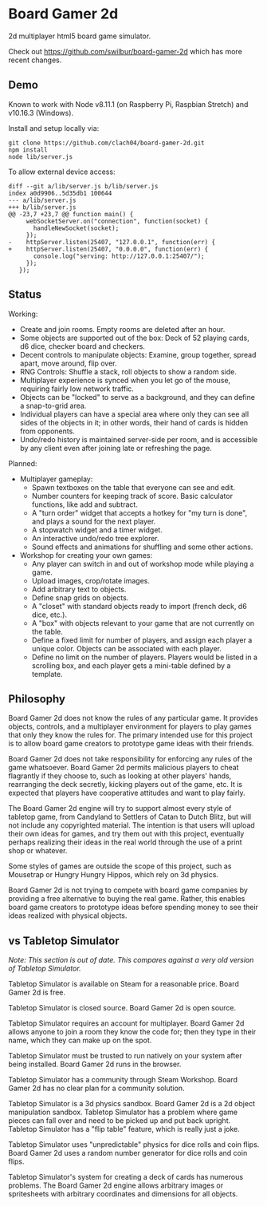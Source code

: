 # Board Gamer 2d

2d multiplayer html5 board game simulator.

Check out https://github.com/swilbur/board-gamer-2d which has more recent changes.

## Demo

Known to work with Node v8.11.1 (on Raspberry Pi, Raspbian Stretch) and v10.16.3 (Windows).

Install and setup locally via:

    git clone https://github.com/clach04/board-gamer-2d.git
    npm install
    node lib/server.js

To allow external device access:

    diff --git a/lib/server.js b/lib/server.js
    index a0d9906..5d35db1 100644
    --- a/lib/server.js
    +++ b/lib/server.js
    @@ -23,7 +23,7 @@ function main() {
         webSocketServer.on("connection", function(socket) {
           handleNewSocket(socket);
         });
    -    httpServer.listen(25407, "127.0.0.1", function(err) {
    +    httpServer.listen(25407, "0.0.0.0", function(err) {
           console.log("serving: http://127.0.0.1:25407/");
         });
       });


## Status

Working:

 * Create and join rooms. Empty rooms are deleted after an hour.
 * Some objects are supported out of the box: Deck of 52 playing cards, d6 dice, checker board and checkers.
 * Decent controls to manipulate objects: Examine, group together, spread apart, move around, flip over.
 * RNG Controls: Shuffle a stack, roll objects to show a random side.
 * Multiplayer experience is synced when you let go of the mouse, requiring fairly low network traffic.
 * Objects can be "locked" to serve as a background, and they can define a snap-to-grid area.
 * Individual players can have a special area where only they can see all sides of the objects in it;
   in other words, their hand of cards is hidden from opponents.
 * Undo/redo history is maintained server-side per room, and is accessible by any client even after joining late or refreshing the page.

Planned:

 * Multiplayer gameplay:
   * Spawn textboxes on the table that everyone can see and edit.
   * Number counters for keeping track of score. Basic calculator functions, like add and subtract.
   * A "turn order" widget that accepts a hotkey for "my turn is done", and plays a sound for the next player.
   * A stopwatch widget and a timer widget.
   * An interactive undo/redo tree explorer.
   * Sound effects and animations for shuffling and some other actions.
 * Workshop for creating your own games:
   * Any player can switch in and out of workshop mode while playing a game.
   * Upload images, crop/rotate images.
   * Add arbitrary text to objects.
   * Define snap grids on objects.
   * A "closet" with standard objects ready to import (french deck, d6 dice, etc.).
   * A "box" with objects relevant to your game that are not currently on the table.
   * Define a fixed limit for number of players, and assign each player a unique color. Objects can be associated with each player.
   * Define no limit on the number of players. Players would be listed in a scrolling box, and each player gets a mini-table defined by a template.

## Philosophy

Board Gamer 2d does not know the rules of any particular game.
It provides objects, controls, and a multiplayer environment for players to play games that only they know the rules for.
The primary intended use for this project is to allow board game creators to prototype game ideas with their friends.

Board Gamer 2d does not take responsibility for enforcing any rules of the game whatsoever.
Board Gamer 2d permits malicious players to cheat flagrantly if they choose to,
such as looking at other players' hands, rearranging the deck secretly, kicking players out of the game, etc.
It is expected that players have cooperative attitudes and want to play fairly.

The Board Gamer 2d engine will try to support almost every style of tabletop game,
from Candyland to Settlers of Catan to Dutch Blitz, but will not include any copyrighted material.
The intention is that users will upload their own ideas for games, and try them out with this project,
eventually perhaps realizing their ideas in the real world through the use of a print shop or whatever.

Some styles of games are outside the scope of this project, such as Mousetrap or Hungry Hungry Hippos, which rely on 3d physics.

Board Gamer 2d is not trying to compete with board game companies by providing a free alternative to buying the real game.
Rather, this enables board game creators to prototype ideas before spending money to see their ideas realized with physical objects.

## vs Tabletop Simulator

*Note: This section is out of date. This compares against a very old version of Tabletop Simulator.*

Tabletop Simulator is available on Steam for a reasonable price.
Board Gamer 2d is free.

Tabletop Simulator is closed source.
Board Gamer 2d is open source.

Tabletop Simulator requires an account for multiplayer.
Board Gamer 2d allows anyone to join a room they know the code for; then they type in their name, which they can make up on the spot.

Tabletop Simulator must be trusted to run natively on your system after being installed.
Board Gamer 2d runs in the browser.

Tabletop Simulator has a community through Steam Workshop.
Board Gamer 2d has no clear plan for a community solution.

Tabletop Simulator is a 3d physics sandbox.
Board Gamer 2d is a 2d object manipulation sandbox.
Tabletop Simulator has a problem where game pieces can fall over and need to be picked up and put back upright.
Tabletop Simulator has a "flip table" feature, which is really just a joke.

Tabletop Simulator uses "unpredictable" physics for dice rolls and coin flips.
Board Gamer 2d uses a random number generator for dice rolls and coin flips.

Tabletop Simulator's system for creating a deck of cards has numerous problems.
The Board Gamer 2d engine allows arbitrary images or spritesheets with arbitrary coordinates and dimensions for all objects.
